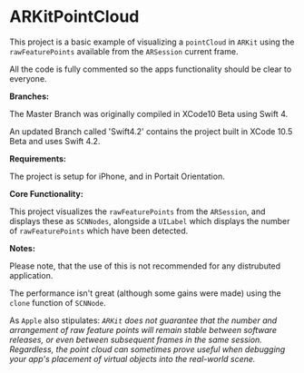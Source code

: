 
# ARKitPointCloud

This project is a basic example of visualizing a `pointCloud` in `ARKit` using the `rawFeaturePoints` available from the `ARSession` current frame.

All the code is fully commented so the apps functionality should be clear to everyone.

**Branches:**

The Master Branch was originally compiled in XCode10 Beta using Swift 4.

An updated Branch called 'Swift4.2' contains the project built in XCode 10.5 Beta and uses Swift 4.2.

**Requirements:**

The project is setup for iPhone, and in Portait Orientation.

**Core Functionality:**

This project visualizes the `rawFeaturePoints` from the `ARSession`, and displays these as `SCNNodes`, alongside a `UILabel` which displays the number of `rawFeaturePoints` which have been detected. 

**Notes:**

Please note, that the use of this is not recommended for any distrubuted application.

The performance isn't great (although some gains were made) using the `clone` function of `SCNNode`.

As `Apple` also stipulates: *`ARKit` does not guarantee that the number and arrangement of raw feature points will remain stable between software releases, or even between subsequent frames in the same session. Regardless, the point cloud can sometimes prove useful when debugging your app's placement of virtual objects into the real-world scene.*
